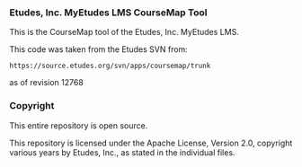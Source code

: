 ### Etudes, Inc. MyEtudes LMS CourseMap Tool

This is the CourseMap tool of the Etudes, Inc. MyEtudes LMS.

This code was taken from the Etudes SVN from:

```https://source.etudes.org/svn/apps/coursemap/trunk```

as of revision 12768

### Copyright

This entire repository is open source.

This repository is licensed under the Apache License, Version 2.0, copyright various years by Etudes, Inc., as stated in the individual files.
